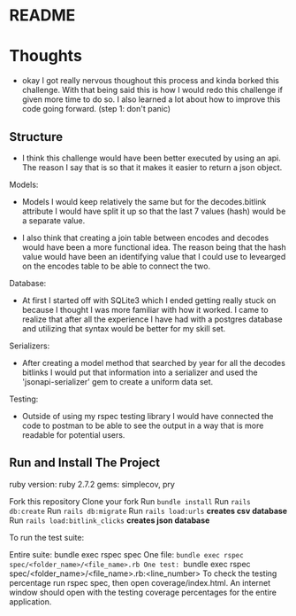 # README

# Thoughts
- okay I got really nervous thoughout this process and kinda borked this challenge. With that being said this is how I would redo this challenge if given more time to do so. I also learned a lot about how to improve this code going forward. (step 1: don't panic)

## Structure
- I think this challenge would have been better executed by using an api. The reason I say that is so that it makes it easier to return a json object. 

Models:
- Models I would keep relatively the same but for the decodes.bitlink attribute I would have split it up so that the last 7 values (hash) would be a separate value.

- I also think that creating a join table between encodes and decodes would have been a more functional idea. The reason being that the hash value would have been an identifying value that I could use to levearged on the encodes table to be able to connect the two.

Database:
- At first I started off with SQLite3 which I ended getting really stuck on because I thought I was more familiar with how it worked. I came to realize that after all the experience I have had with a postgres database and utilizing that syntax would be better for my skill set. 

Serializers:
- After creating a model method that searched by year for all the decodes bitlinks I would put that information into a serializer and used the 'jsonapi-serializer' gem to create a uniform data set.

Testing:
- Outside of using my rspec testing library I would have connected the code to postman to be able to see the output in a way that is more readable for potential users.


## Run and Install The Project
ruby version: ruby 2.7.2 gems: simplecov, pry

Fork this repository Clone your fork 
Run `bundle install`
Run `rails db:create`
Run `rails db:migrate`
Run `rails load:urls` **creates csv database**
Run `rails load:bitlink_clicks` **creates json database**

To run the test suite:

Entire suite: bundle exec rspec spec
One file: `bundle exec rspec spec/<folder_name>/<file_name>.rb
One test: `bundle exec rspec spec/<folder_name>/<file_name>.rb:<line_number>
To check the testing percentage run rspec spec, then open coverage/index.html. An internet window should open with the testing coverage percentages for the entire application.